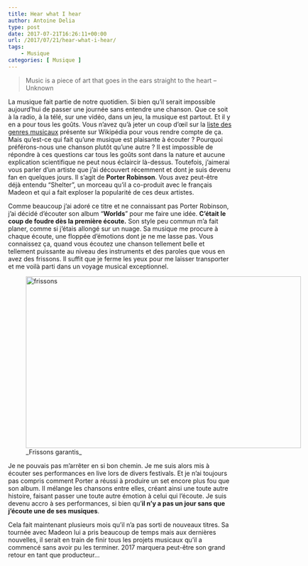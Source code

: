 ```yaml
---
title: Hear what I hear
author: Antoine Delia
type: post
date: 2017-07-21T16:26:11+00:00
url: /2017/07/21/hear-what-i-hear/
tags:
    - Musique
categories: [ Musique ]
---
```

> Music is a piece of art that goes in the ears straight to the heart &#8211; Unknown

La musique fait partie de notre quotidien. Si bien qu&#8217;il serait impossible aujourd&#8217;hui de passer une journée sans entendre une chanson. Que ce soit à la radio, à la télé, sur une vidéo, dans un jeu, la musique est partout. Et il y en a pour tous les goûts. Vous n&#8217;avez qu&#8217;à jeter un coup d’œil sur la [liste des genres musicaux][1] présente sur Wikipédia pour vous rendre compte de ça.  
Mais qu&#8217;est-ce qui fait qu&#8217;une musique est plaisante à écouter ? Pourquoi préférons-nous une chanson plutôt qu&#8217;une autre ? Il est impossible de répondre à ces questions car tous les goûts sont dans la nature et aucune explication scientifique ne peut nous éclaircir là-dessus. Toutefois, j&#8217;aimerai vous parler d&#8217;un artiste que j&#8217;ai découvert récemment et dont je suis devenu fan en quelques jours. Il s&#8217;agit de **Porter Robinson**. Vous avez peut-être déjà entendu &#8220;Shelter&#8221;, un morceau qu&#8217;il a co-produit avec le français Madeon et qui a fait exploser la popularité de ces deux artistes.

<span class="embed-youtube" style="text-align:center; display: block;"></span>

Comme beaucoup j&#8217;ai adoré ce titre et ne connaissant pas Porter Robinson, j&#8217;ai décidé d&#8217;écouter son album &#8220;**Worlds**&#8221; pour me faire une idée. **C&#8217;était le coup de foudre dès la première écoute.** Son style peu commun m&#8217;a fait planer, comme si j&#8217;étais allongé sur un nuage. Sa musique me procure à chaque écoute, une floppée d&#8217;émotions dont je ne me lasse pas. Vous connaissez ça, quand vous écoutez une chanson tellement belle et tellement puissante au niveau des instruments et des paroles que vous en avez des frissons. Il suffit que je ferme les yeux pour me laisser transporter et me voilà parti dans un voyage musical exceptionnel.

<figure style="width: 620px" class="wp-caption aligncenter"><img loading="lazy" src="https://i0.wp.com/greenarea.me/wp-content/uploads/2016/01/goosebumps_2443265b.jpg?resize=620%2C387" alt="frissons" width="620" height="387" data-recalc-dims="1" /><figcaption class="wp-caption-text">_Frissons garantis_</figcaption></figure>

Je ne pouvais pas m&#8217;arrêter en si bon chemin. Je me suis alors mis à écouter ses performances en live lors de divers festivals. Et je n&#8217;ai toujours pas compris comment Porter a réussi à produire un set encore plus fou que son album. Il mélange les chansons entre elles, créant ainsi une toute autre histoire, faisant passer une toute autre émotion à celui qui l&#8217;écoute. Je suis devenu accro à ses performances, si bien qu&#8217;**il n&#8217;y a pas un jour sans que j&#8217;écoute une de ses musiques**.

<span class="embed-youtube" style="text-align:center; display: block;"></span>

Cela fait maintenant plusieurs mois qu&#8217;il n&#8217;a pas sorti de nouveaux titres. Sa tournée avec Madeon lui a pris beaucoup de temps mais aux dernières nouvelles, il serait en train de finir tous les projets musicaux qu&#8217;il a commencé sans avoir pu les terminer. 2017 marquera peut-être son grand retour en tant que producteur&#8230;

 [1]: https://fr.wikipedia.org/wiki/Liste_des_genres_musicaux